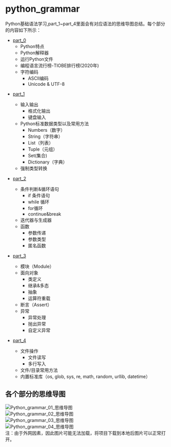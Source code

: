 # python_grammar
Python基础语法学习,part_1~part_4里面会有对应语法的思维导图总结。每个部分的内容如下所示：<br>
+ [part_0](https://github.com/whyAndBetter/python_grammar/blob/main/part_0/python_grammar_00.ipynb "part_0")
    - Python特点
    - Python解释器
    - 运行Python文件
    - 编程语言流行榜-TIOBE排行榜(2020年)
    - 字符编码
        - ASCII编码
        - Unicode & UTF-8
* [part_1](https://github.com/whyAndBetter/python_grammar/blob/main/part_1/python_grammar_01.ipynb "part_1")
    - 输入输出
        - 格式化输出
        - 键盘输入
    - Python标准数据类型以及常用方法
        - Numbers（数字） 
        - String（字符串） 
        - List（列表） 
        - Tuple（元组） 
        - Set(集合) 
        - Dictionary（字典）
    - 强制类型转换

* [part_2](https://github.com/whyAndBetter/python_grammar/blob/main/part_2/python_grammar_02.ipynb "part_2")
    - 条件判断&循环语句
        - if 条件语句
        - while 循环
        - for循环
        - continue&break
    - 迭代器与生成器
    - 函数
        - 参数传递
        - 参数类型
        - 匿名函数

* [part_3](https://github.com/whyAndBetter/python_grammar/blob/main/part_3/python_grammar_03.ipynb "part_3")
    - 模块（Module）
    - 面向对象
        - 类定义
        - 继承&多态
        - 抽象
        - 运算符重载
    - 断言（Assert）
    - 异常
        - 异常处理
        - 抛出异常
        - 自定义异常
        
* [part_4](https://github.com/whyAndBetter/python_grammar/blob/main/part_4/python_grammar_04.ipynb "part_4")
    - 文件操作
        - 文件读写
        - 多行写入
    - 文件/目录常用方法
    - 内置标准库（os, glob, sys, re, math, random, urllib, datetime）

## 各个部分的思维导图
![Python_grammar_01_思维导图](https://github.com/whyAndBetter/python_grammar/blob/main/part_1/Python_grammar_01_思维导图.jpg) <br>
![Python_grammar_02_思维导图](https://github.com/whyAndBetter/python_grammar/blob/main/part_2/Python_grammar_02_思维导图.jpg) <br>
![Python_grammar_03_思维导图](https://github.com/whyAndBetter/python_grammar/blob/main/part_3/python_grammar_03_思维导图.jpg) <br>
![Python_grammar_04_思维导图](https://github.com/whyAndBetter/python_grammar/blob/main/part_4/python_grammar_04_思维导图.jpg) <br>
注：由于外网因素，因此图片可能无法加载，将项目下载到本地后图片可以正常打开。
